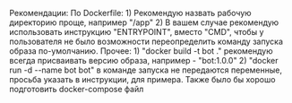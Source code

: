 Рекомендации:
  По Dockerfile:
        1) Рекомендую назвать рабочую директорию проще, например "/app"
        2) В вашем случае рекомендую использовать инструкцию "ENTRYPOINT", вместо "CMD", чтобы у пользователя не было возможности переопределить команду запуска образа по-умолчанию.
  Прочее:
        1) "docker build -t bot ." рекомендую всегда присваивать версию образа, например - "bot:1.0.0"
        2) "docker run -d --name bot bot" в команде запуска не передаются переменные, просьба указать в инструкции, для примера. Также было бы хорошо подготовить docker-compose файл
